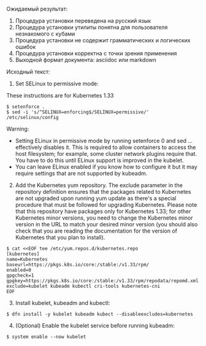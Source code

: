 Ожидаемый результат:
1.	Процедура установки переведена на русский язык
2.	Процедура установки утилиты понятна для пользователя незнакомого с кубами
3.	Процедура установки не содержит грамматических и логических ошибок
4.	Процедура установки корректна с точки зрения применения
5.	Выходной формат документа: asciidoc или markdown

Исходный текст:

1.	Set SELinux to permissive mode:

These instructions are for Kubernetes 1.33

```
$ setenforce .
$ sed -i 's/^SELINUX=enforcing$/SELINUX=permissive/' /etc/selinux/config
```

Warning:

-	Setting ELinux in permissive mode by running setenforce 0 and sed ... effectively disables it. This is required to allow containers to access the host filesystem; for example, some cluster network plugins require that. You have to do this until ELinux support is improved in the kubelet.
-	You can leave ELinux enabled if you know how to configure it but it may require settings that are not supported by kubeadm.

2.	Add the Kubernetes yum repository. The exclude parameter in the repository definition ensures that the packages related to Kubernetes are not upgraded upon running yum update as there's a special procedure that must be followed for upgrading Kubernetes. Please note that this repository have packages only for Kubernetes 1.33; for other Kubernetes minor versions, you need to change the Kubernetes minor version in the URL to match your desired minor version (you should also check that you are reading the documentation for the version of Kubernetes that you plan to install).

```
$ cat <<EOF tee /etc/yum.repos.d/kubernetes.repo
[kubernetes]
name=Kubernetes
baseurl=https://pkgs.k8s.io/core:/stable:/v1.33/rpm/
enabled=0
gpgcheck=1
gpgkey=https://pkgs.k8s.io/core:/stable:/v1.33/rpm/repodata/repomd.xml.key
exclude=kubelet kubeadm kubectl cri-tools kubernetes-cni
EOF
```

3.	Install kubelet, kubeadm and kubectl:

```
$ dfn install -y kubelet kubeadm kubect --disableexcludes=kubernetes
```

4.	(Optional) Enable the kubelet service before running kubeadm:

```
$ system enable --now kubelet
```
